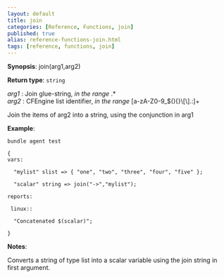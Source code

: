 ```yaml
---
layout: default
title: join
categories: [Reference, Functions, join]
published: true
alias: reference-functions-join.html
tags: [reference, functions, join]
---
```




**Synopsis**: join(arg1,arg2) 

**Return type**: `string`

  
 *arg1* : Join glue-string, *in the range* .\*   
 *arg2* : CFEngine list identifier, *in the range*
[a-zA-Z0-9\_\$(){}\\[\\].:]+   

Join the items of arg2 into a string, using the conjunction in arg1

**Example**:  
   

```cf3
bundle agent test

{
vars:

  "mylist" slist => { "one", "two", "three", "four", "five" };

  "scalar" string => join("->","mylist");

reports:

 linux::

  "Concatenated $(scalar)";

}
```

**Notes**:  
   

Converts a string of type list into a scalar variable using the join
string in first argument.
